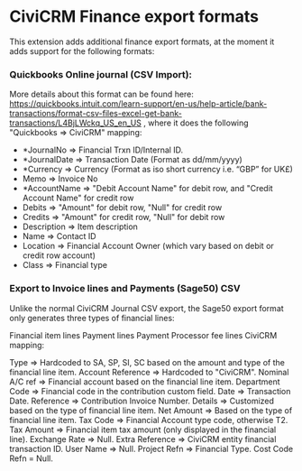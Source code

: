 # CiviCRM Finance export formats

This extension adds additional finance export formats, at the moment it adds support for the following formats:

### Quickbooks Online journal (CSV Import):
More details about this format can be found here:
   https://quickbooks.intuit.com/learn-support/en-us/help-article/bank-transactions/format-csv-files-excel-get-bank-transactions/L4BjLWckq_US_en_US
 , where it does the following "Quickbooks => CiviCRM" mapping:
- *JournalNo => Financial Trxn ID/Internal ID.
- *JournalDate => Transaction Date (Format as dd/mm/yyyy)
- *Currency => Currency (Format as iso short currency i.e. “GBP” for UK£)
- Memo => Invoice No
- *AccountName => "Debit Account Name" for debit row, and "Credit Account Name" for credit row
- Debits => "Amount" for debit row, "Null" for credit row
- Credits => "Amount" for credit row, "Null" for debit row
- Description => Item description
- Name => Contact ID
- Location => Financial Account Owner (which vary based on debit or credit row account)
- Class => Financial type

### Export to Invoice lines and Payments (Sage50) CSV

Unlike the normal CiviCRM Journal CSV export, the Sage50 export format only generates three types of financial lines:

Financial item lines
Payment lines
Payment Processor fee lines
CiviCRM mapping:

Type => Hardcoded to SA, SP, SI, SC based on the amount and type of the financial line item.
Account Reference => Hardcoded to "CiviCRM".
Nominal A/C ref => Financial account based on the financial line item.
Department Code => Financial code in the contribution custom field.
Date => Transaction Date.
Reference => Contribution Invoice Number.
Details => Customized based on the type of financial line item.
Net Amount => Based on the type of financial line item.
Tax Code => Financial Account type code, otherwise T2.
Tax Amount => Financial item tax amount (only displayed in the financial line).
Exchange Rate => Null.
Extra Reference => CiviCRM entity financial transaction ID.
User Name => Null.
Project Refn => Financial Type.
Cost Code Refn = Null.
